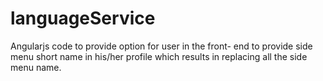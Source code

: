 # languageService
Angularjs code to provide option for user in the front- end to provide side menu short name in his/her profile which results in replacing all the side menu name. 
